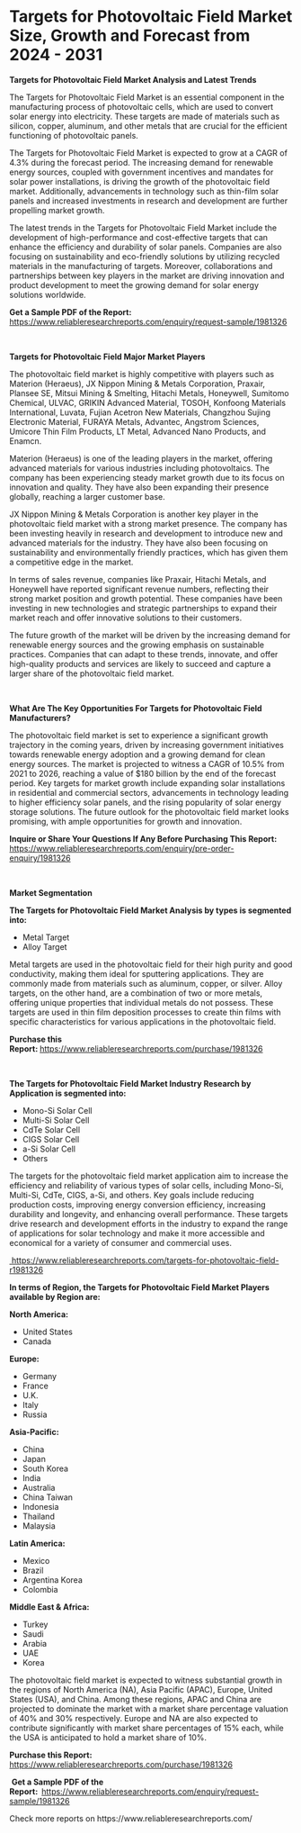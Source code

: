 <p><h1>Targets for Photovoltaic Field Market Size, Growth and Forecast from 2024 - 2031</h1></p><p><strong>Targets for Photovoltaic Field Market Analysis and Latest Trends</strong></p>
<p><p>The Targets for Photovoltaic Field Market is an essential component in the manufacturing process of photovoltaic cells, which are used to convert solar energy into electricity. These targets are made of materials such as silicon, copper, aluminum, and other metals that are crucial for the efficient functioning of photovoltaic panels.</p><p>The Targets for Photovoltaic Field Market is expected to grow at a CAGR of 4.3% during the forecast period. The increasing demand for renewable energy sources, coupled with government incentives and mandates for solar power installations, is driving the growth of the photovoltaic field market. Additionally, advancements in technology such as thin-film solar panels and increased investments in research and development are further propelling market growth.</p><p>The latest trends in the Targets for Photovoltaic Field Market include the development of high-performance and cost-effective targets that can enhance the efficiency and durability of solar panels. Companies are also focusing on sustainability and eco-friendly solutions by utilizing recycled materials in the manufacturing of targets. Moreover, collaborations and partnerships between key players in the market are driving innovation and product development to meet the growing demand for solar energy solutions worldwide.</p></p>
<p><strong>Get a Sample PDF of the Report:&nbsp;</strong> <a href="https://www.reliableresearchreports.com/enquiry/request-sample/1981326">https://www.reliableresearchreports.com/enquiry/request-sample/1981326</a></p>
<p>&nbsp;</p>
<p><strong>Targets for Photovoltaic Field Major Market Players</strong></p>
<p><p>The photovoltaic field market is highly competitive with players such as Materion (Heraeus), JX Nippon Mining & Metals Corporation, Praxair, Plansee SE, Mitsui Mining & Smelting, Hitachi Metals, Honeywell, Sumitomo Chemical, ULVAC, GRIKIN Advanced Material, TOSOH, Konfoong Materials International, Luvata, Fujian Acetron New Materials, Changzhou Sujing Electronic Material, FURAYA Metals, Advantec, Angstrom Sciences, Umicore Thin Film Products, LT Metal, Advanced Nano Products, and Enamcn. </p><p>Materion (Heraeus) is one of the leading players in the market, offering advanced materials for various industries including photovoltaics. The company has been experiencing steady market growth due to its focus on innovation and quality. They have also been expanding their presence globally, reaching a larger customer base.</p><p>JX Nippon Mining & Metals Corporation is another key player in the photovoltaic field market with a strong market presence. The company has been investing heavily in research and development to introduce new and advanced materials for the industry. They have also been focusing on sustainability and environmentally friendly practices, which has given them a competitive edge in the market.</p><p>In terms of sales revenue, companies like Praxair, Hitachi Metals, and Honeywell have reported significant revenue numbers, reflecting their strong market position and growth potential. These companies have been investing in new technologies and strategic partnerships to expand their market reach and offer innovative solutions to their customers.</p><p>The future growth of the market will be driven by the increasing demand for renewable energy sources and the growing emphasis on sustainable practices. Companies that can adapt to these trends, innovate, and offer high-quality products and services are likely to succeed and capture a larger share of the photovoltaic field market.</p></p>
<p>&nbsp;</p>
<p><strong>What Are The Key Opportunities For Targets for Photovoltaic Field Manufacturers?</strong></p>
<p><p>The photovoltaic field market is set to experience a significant growth trajectory in the coming years, driven by increasing government initiatives towards renewable energy adoption and a growing demand for clean energy sources. The market is projected to witness a CAGR of 10.5% from 2021 to 2026, reaching a value of $180 billion by the end of the forecast period. Key targets for market growth include expanding solar installations in residential and commercial sectors, advancements in technology leading to higher efficiency solar panels, and the rising popularity of solar energy storage solutions. The future outlook for the photovoltaic field market looks promising, with ample opportunities for growth and innovation.</p></p>
<p><strong>Inquire or Share Your Questions If Any Before Purchasing This Report:</strong> <a href="https://www.reliableresearchreports.com/enquiry/pre-order-enquiry/1981326">https://www.reliableresearchreports.com/enquiry/pre-order-enquiry/1981326</a></p>
<p>&nbsp;</p>
<p><strong>Market Segmentation</strong></p>
<p><strong>The Targets for Photovoltaic Field Market Analysis by types is segmented into:</strong></p>
<p><ul><li>Metal Target</li><li>Alloy Target</li></ul></p>
<p><p>Metal targets are used in the photovoltaic field for their high purity and good conductivity, making them ideal for sputtering applications. They are commonly made from materials such as aluminum, copper, or silver. Alloy targets, on the other hand, are a combination of two or more metals, offering unique properties that individual metals do not possess. These targets are used in thin film deposition processes to create thin films with specific characteristics for various applications in the photovoltaic field.</p></p>
<p><strong>Purchase this Report:&nbsp;</strong><a href="https://www.reliableresearchreports.com/purchase/1981326">https://www.reliableresearchreports.com/purchase/1981326</a></p>
<p>&nbsp;</p>
<p><strong>The Targets for Photovoltaic Field Market Industry Research by Application is segmented into:</strong></p>
<p><ul><li>Mono-Si Solar Cell</li><li>Multi-Si Solar Cell</li><li>CdTe Solar Cell</li><li>CIGS Solar Cell</li><li>a-Si Solar Cell</li><li>Others</li></ul></p>
<p><p>The targets for the photovoltaic field market application aim to increase the efficiency and reliability of various types of solar cells, including Mono-Si, Multi-Si, CdTe, CIGS, a-Si, and others. Key goals include reducing production costs, improving energy conversion efficiency, increasing durability and longevity, and enhancing overall performance. These targets drive research and development efforts in the industry to expand the range of applications for solar technology and make it more accessible and economical for a variety of consumer and commercial uses.</p></p>
<p><a href="https://www.reliableresearchreports.com/targets-for-photovoltaic-field-r1981326">&nbsp;https://www.reliableresearchreports.com/targets-for-photovoltaic-field-r1981326</a></p>
<p><strong>In terms of Region, the Targets for Photovoltaic Field Market Players available by Region are:</strong></p>
<p>
    <p> <strong> North America: </strong>
        <ul>
            <li>United States</li>
            <li>Canada</li>
        </ul>
        </p> 
    <p> <strong> Europe: </strong>
        <ul>
            <li>Germany</li>
            <li>France</li>
            <li>U.K.</li>
            <li>Italy</li>
            <li>Russia</li>
        </ul>
        </p> 
    <p> <strong> Asia-Pacific: </strong>
        <ul>
            <li>China</li>
            <li>Japan</li>
            <li>South Korea</li>
            <li>India</li>
            <li>Australia</li>
            <li>China Taiwan</li>
            <li>Indonesia</li>
            <li>Thailand</li>
            <li>Malaysia</li>
        </ul>
        </p> 
    <p> <strong> Latin America: </strong>
        <ul>
            <li>Mexico</li>
            <li>Brazil</li>
            <li>Argentina Korea</li>
            <li>Colombia</li>
        </ul>
        </p> 
    <p> <strong> Middle East & Africa: </strong>
        <ul>
            <li>Turkey</li>
            <li>Saudi</li>
            <li>Arabia</li>
            <li>UAE</li>
            <li>Korea</li>
        </ul>
    </p>
    </p>
<p><p>The photovoltaic field market is expected to witness substantial growth in the regions of North America (NA), Asia Pacific (APAC), Europe, United States (USA), and China. Among these regions, APAC and China are projected to dominate the market with a market share percentage valuation of 40% and 30% respectively. Europe and NA are also expected to contribute significantly with market share percentages of 15% each, while the USA is anticipated to hold a market share of 10%.</p></p>
<p><strong>Purchase this Report: </strong><a href="https://www.reliableresearchreports.com/purchase/1981326">https://www.reliableresearchreports.com/purchase/1981326</a></p>
<p>&nbsp;<strong>Get a Sample PDF of the Report:&nbsp;&nbsp;</strong><a href="https://www.reliableresearchreports.com/enquiry/request-sample/1981326">https://www.reliableresearchreports.com/enquiry/request-sample/1981326</a></p>
<p><strong></strong></p>
<p>Check more reports on https://www.reliableresearchreports.com/</p>